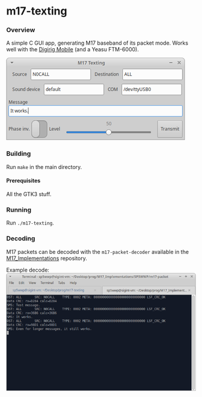 # m17-texting

### Overview
A simple C GUI app, generating M17 baseband of its packet mode. Works well with the [Digirig Mobile](https://github.com/softcomplex/Digirig-Mobile) (and a Yeasu FTM-6000).

![Main app window](./imgs/app.png)

### Building
Run `make` in the main directory.

#### Prerequisites
All the GTK3 stuff.

### Running
Run `./m17-texting`.

### Decoding
M17 packets can be decoded with the `m17-packet-decoder` available in the [M17_Implementations](https://github.com/M17-Project/M17_Implementations) repository.

Example decode:
![Example decode in a Linux terminal](./imgs/decode.png)
